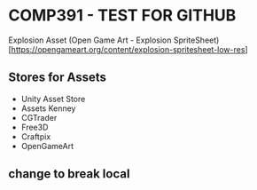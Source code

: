 # COMP391 - TEST FOR GITHUB

Explosion Asset (Open Game Art - Explosion SpriteSheet)[https://opengameart.org/content/explosion-spritesheet-low-res]

## Stores for Assets
- Unity Asset Store
- Assets Kenney
- CGTrader
- Free3D
- Craftpix
- OpenGameArt

## change to break local
